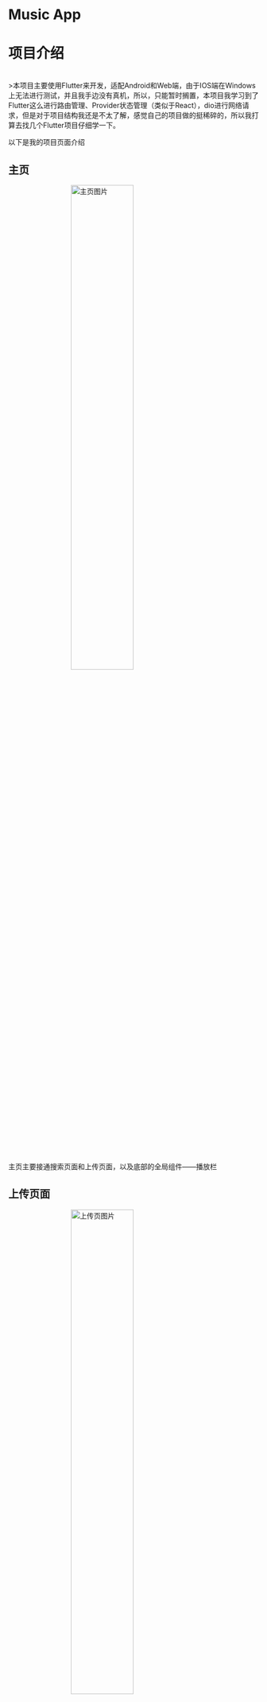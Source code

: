 # Music App

# 项目介绍

<br/>
>本项目主要使用Flutter来开发，适配Android和Web端，由于IOS端在Windows上无法进行测试，并且我手边没有真机，所以，只能暂时搁置，本项目我学习到了Flutter这么进行路由管理、Provider状态管理（类似于React），dio进行网络请求，但是对于项目结构我还是不太了解，感觉自己的项目做的挺稀碎的，所以我打算去找几个Flutter项目仔细学一下。

以下是我的项目页面介绍

## 主页

<img src="/assets/templates/home.jpg" alt="主页图片" style="display:block; margin:0 auto; width:50%;">

主页主要接通搜索页面和上传页面，以及底部的全局组件——播放栏

## 上传页面

<img src="/assets/templates/upload.jpg" alt="上传页图片" style="display:block; margin:0 auto; width:50%;">

上传页面针对上传的路径做了 web 端和 Android 端的适配

## 搜素页面

<img src="/assets/templates/search.jpg" alt="搜素页图片" style="display:block; margin:0 auto; width:50%;">

搜素页面我分为了两个组件，一个是搜素框组件，一个是搜素结果组件

## 播放详情页面

<img src="/assets/templates/player_detail.jpg" alt="播放详情页图片" style="display:block; margin:0 auto; width:50%;">

播放详情页面，主要运用的就是 flex 布局

## 主题设置

<img src="/assets/templates/theme.jpg" alt="主题设置图片" style="display:block; margin:0 auto; width:50%;">

主题设置，针对 web 和 Android 做了不同的优化

## 歌单页面

<img src="/assets/templates/album.jpg" alt="主题设置图片" style="display:block; margin:0 auto; width:50%;">

歌单页面，路由进行传参

<br/>
总结：这个项目整体让我大体了解了Flutter怎么使用，有状态组件和无状态组件，以及其生命周期，还有路由管理，以及网络请求方式等，但是更加深入的内容，可能需要我持续的学习去巩固。
